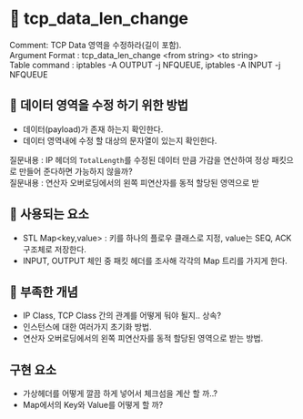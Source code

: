 # :speech_balloon: tcp_data_len_change

Comment: TCP Data 영역을 수정하라(길이 포함).<br>
Argument Format : tcp_data_len_change \<from string\> \<to string\> <br>
Table command : iptables -A OUTPUT -j NFQUEUE, iptables -A INPUT -j NFQUEUE

## :green_book: 데이터 영역을 수정 하기 위한 방법
  - 데이터(payload)가 존재 하는지 확인한다.
  - 데이터 영역내에 수정 할 대상의 문자열이 있는지 확인한다.
  
질문내용 : IP 헤더의 `TotalLength`를 수정된 데이터 만큼 가감을 연산하여 정상 패킷으로 만들어 준다하면 가능하지 않을까?<br>
질문내용 : 연산자 오버로딩에서의 왼쪽 피연산자를 동적 할당된 영역으로 받

## :green_book: 사용되는 요소

- STL Map<key,value> : 키를 하나의 플로우 클래스로 지정, value는 SEQ, ACK 구조체로 저장한다.
- INPUT, OUTPUT 체인 중 패킷 헤더를 조사해 각각의 Map 트리를 가지게 한다.

## :green_book: 부족한 개념

- IP Class, TCP Class 간의 관계를 어떻게 둬야 될지.. 상속?
- 인스턴스에 대한 여러가지 초기화 방법.
- 연산자 오버로딩에서의 왼쪽 피연산자를 동적 할당된 영역으로 받는 방법.

## 구현 요소

- 가상헤더를 어떻게 깔끔 하게 넣어서 체크섬을 계산 할 까..?
- Map에서의 Key와 Value를 어떻게 할 까?
